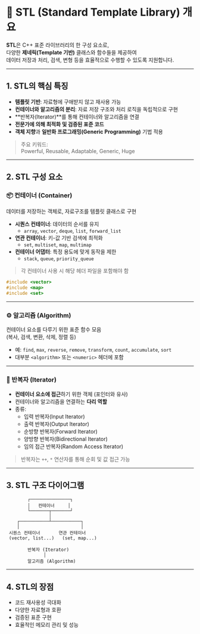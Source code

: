 # 📌 STL (Standard Template Library) 개요

**STL**은 C++ 표준 라이브러리의 한 구성 요소로,  
다양한 **제네릭(Template 기반)** 클래스와 함수들을 제공하여  
데이터 저장과 처리, 검색, 변형 등을 효율적으로 수행할 수 있도록 지원합니다.

---

## 1. STL의 핵심 특징
- **템플릿 기반**: 자료형에 구애받지 않고 재사용 가능
- **컨테이너와 알고리즘의 분리**: 자료 저장 구조와 처리 로직을 독립적으로 구현
- **반복자(Iterator)**를 통해 컨테이너와 알고리즘을 연결
- **전문가에 의해 최적화 및 검증된 표준 코드**
- **객체 지향**과 **일반화 프로그래밍(Generic Programming)** 기법 적용

> 주요 키워드:  
> Powerful, Reusable, Adaptable, Generic, Huge

---

## 2. STL 구성 요소

### 📦 컨테이너 (Container)
데이터를 저장하는 객체로, 자료구조를 템플릿 클래스로 구현  

- **시퀀스 컨테이너**: 데이터의 순서를 유지
  - `array`, `vector`, `deque`, `list`, `forward_list`
- **연관 컨테이너**: 키-값 기반 검색에 최적화
  - `set`, `multiset`, `map`, `multimap`
- **컨테이너 어댑터**: 특정 용도에 맞게 동작을 제한
  - `stack`, `queue`, `priority_queue`

> 각 컨테이너 사용 시 해당 헤더 파일을 포함해야 함
```cpp
#include <vector>
#include <map>
#include <set>
```

---

### ⚙ 알고리즘 (Algorithm)
컨테이너 요소를 다루기 위한 표준 함수 모음  
(복사, 검색, 변환, 삭제, 정렬 등)
- 예: `find`, `max`, `reverse`, `remove`, `transform`, `count`, `accumulate`, `sort`  
- 대부분 `<algorithm>` 또는 `<numeric>` 헤더에 포함

---

### 🔁 반복자 (Iterator)
- **컨테이너 요소에 접근**하기 위한 객체 (포인터와 유사)
- 컨테이너와 알고리즘을 연결하는 **다리 역할**
- 종류:
  - 입력 반복자(Input Iterator)
  - 출력 반복자(Output Iterator)
  - 순방향 반복자(Forward Iterator)
  - 양방향 반복자(Bidirectional Iterator)
  - 임의 접근 반복자(Random Access Iterator)

> 반복자는 `++`, `*` 연산자를 통해 순회 및 값 접근 가능

---

## 3. STL 구조 다이어그램

```plaintext
        ┌───────────────┐
        │   컨테이너     │
        └───────┬───────┘
                │
    ┌───────────┴───────────┐
    │                       │
 시퀀스 컨테이너       연관 컨테이너
 (vector, list...)   (set, map...)

        반복자 (Iterator)
              │
        알고리즘 (Algorithm)
```

---

## 4. STL의 장점
- 코드 재사용성 극대화
- 다양한 자료형과 호환
- 검증된 표준 구현
- 효율적인 메모리 관리 및 성능
